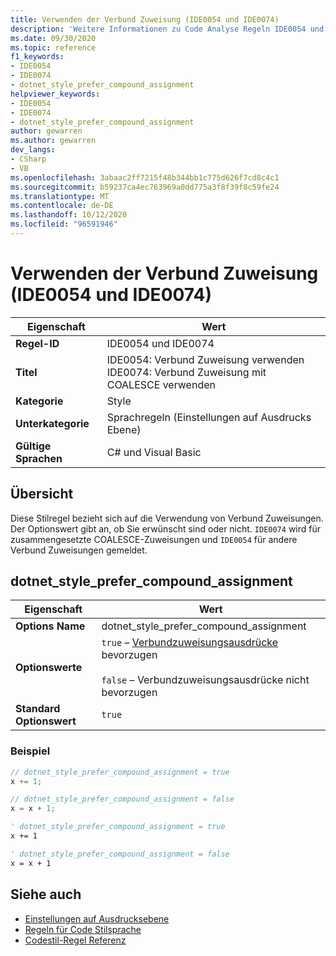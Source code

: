 ```yaml
---
title: Verwenden der Verbund Zuweisung (IDE0054 und IDE0074)
description: 'Weitere Informationen zu Code Analyse Regeln IDE0054 und IDE0074: Verwenden der Verbund Zuweisung'
ms.date: 09/30/2020
ms.topic: reference
f1_keywords:
- IDE0054
- IDE0074
- dotnet_style_prefer_compound_assignment
helpviewer_keywords:
- IDE0054
- IDE0074
- dotnet_style_prefer_compound_assignment
author: gewarren
ms.author: gewarren
dev_langs:
- CSharp
- VB
ms.openlocfilehash: 3abaac2ff7215f48b344bb1c775d626f7cd8c4c1
ms.sourcegitcommit: b59237ca4ec763969a0dd775a3f8f39f8c59fe24
ms.translationtype: MT
ms.contentlocale: de-DE
ms.lasthandoff: 10/12/2020
ms.locfileid: "96591946"
---
```

# <a name="use-compound-assignment-ide0054-and-ide0074"></a>Verwenden der Verbund Zuweisung (IDE0054 und IDE0074)

|Eigenschaft|Wert|
|-|-|
| **Regel-ID** | IDE0054 und IDE0074 |
| **Titel** | IDE0054: Verbund Zuweisung verwenden<br/> IDE0074: Verbund Zuweisung mit COALESCE verwenden |
| **Kategorie** | Style |
| **Unterkategorie** | Sprachregeln (Einstellungen auf Ausdrucks Ebene) |
| **Gültige Sprachen** | C# und Visual Basic |

## <a name="overview"></a>Übersicht

Diese Stilregel bezieht sich auf die Verwendung von Verbund Zuweisungen. Der Optionswert gibt an, ob Sie erwünscht sind oder nicht. `IDE0074` wird für zusammengesetzte COALESCE-Zuweisungen und `IDE0054` für andere Verbund Zuweisungen gemeldet.

## <a name="dotnet_style_prefer_compound_assignment"></a>dotnet_style_prefer_compound_assignment

|Eigenschaft|Wert|
|-|-|
| **Options Name** | dotnet_style_prefer_compound_assignment
| **Optionswerte** | `true` – [Verbundzuweisungsausdrücke](../../../csharp/language-reference/operators/assignment-operator.md#compound-assignment) bevorzugen<br /><br />`false` – Verbundzuweisungsausdrücke nicht bevorzugen |
| **Standard Optionswert** | `true` |

### <a name="example"></a>Beispiel

```csharp
// dotnet_style_prefer_compound_assignment = true
x += 1;

// dotnet_style_prefer_compound_assignment = false
x = x + 1;
```

```vb
' dotnet_style_prefer_compound_assignment = true
x += 1

' dotnet_style_prefer_compound_assignment = false
x = x + 1
```

## <a name="see-also"></a>Siehe auch

- [Einstellungen auf Ausdrucksebene](expression-level-preferences.md)
- [Regeln für Code Stilsprache](language-rules.md)
- [Codestil-Regel Referenz](index.md)
